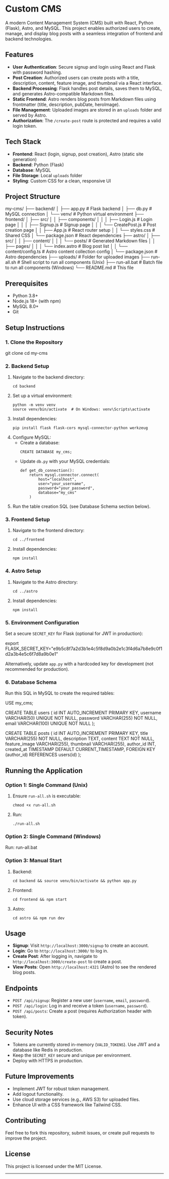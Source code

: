 # Custom CMS

A modern Content Management System (CMS) built with React, Python (Flask), Astro, and MySQL. This project enables authorized users to create, manage, and display blog posts with a seamless integration of frontend and backend technologies.

## Features

- **User Authentication**: Secure signup and login using React and Flask with password hashing.
- **Post Creation**: Authorized users can create posts with a title, description, content, feature image, and thumbnail via a React interface.
- **Backend Processing**: Flask handles post details, saves them to MySQL, and generates Astro-compatible Markdown files.
- **Static Frontend**: Astro renders blog posts from Markdown files using frontmatter (title, description, pubDate, heroImage).
- **File Management**: Uploaded images are stored in an `uploads` folder and served by Astro.
- **Authorization**: The `/create-post` route is protected and requires a valid login token.

## Tech Stack

- **Frontend**: React (login, signup, post creation), Astro (static site generation)
- **Backend**: Python (Flask)
- **Database**: MySQL
- **File Storage**: Local `uploads` folder
- **Styling**: Custom CSS for a clean, responsive UI

## Project Structure
my-cms/
├── backend/
│ ├── app.py # Flask backend
│ ├── db.py # MySQL connection
│ └── venv/ # Python virtual environment
├── frontend/
│ ├── src/
│ │ ├── components/
│ │ │ ├── Login.js # Login page
│ │ │ ├── Signup.js # Signup page
│ │ │ └── CreatePost.js # Post creation page
│ │ ├── App.js # React router setup
│ │ └── styles.css # Shared CSS
│ └── package.json # React dependencies
├── astro/
│ ├── src/
│ │ ├── content/
│ │ │ └── posts/ # Generated Markdown files
│ │ ├── pages/
│ │ │ └── index.astro # Blog post list
│ │ └── content/config.ts # Astro content collection config
│ └── package.json # Astro dependencies
├── uploads/ # Folder for uploaded images
├── run-all.sh # Shell script to run all components (Unix)
├── run-all.bat # Batch file to run all components (Windows)
└── README.md # This file


## Prerequisites

- Python 3.8+
- Node.js 18+ (with npm)
- MySQL 8.0+
- Git

## Setup Instructions

### 1. Clone the Repository

git clone <repository-url>
cd my-cms


### 2. Backend Setup

1. Navigate to the backend directory:
    ```
    cd backend
    ```
2. Set up a virtual environment:
    ```
    python -m venv venv
    source venv/bin/activate  # On Windows: venv\Scripts\activate
    ```
3. Install dependencies:
    ```
    pip install flask flask-cors mysql-connector-python werkzeug
    ```
4. Configure MySQL:
    - Create a database:
      ```
      CREATE DATABASE my_cms;
      ```
    - Update `db.py` with your MySQL credentials:
      ```
      def get_db_connection():
          return mysql.connector.connect(
              host="localhost",
              user="your_username",
              password="your_password",
              database="my_cms"
          )
      ```
5. Run the table creation SQL (see Database Schema section below).

### 3. Frontend Setup

1. Navigate to the frontend directory:
    ```
    cd ../frontend
    ```
2. Install dependencies:
    ```
    npm install
    ```

### 4. Astro Setup

1. Navigate to the Astro directory:
    ```
    cd ../astro
    ```
2. Install dependencies:
    ```
    npm install
    ```

### 5. Environment Configuration

Set a secure `SECRET_KEY` for Flask (optional for JWT in production):

export FLASK_SECRET_KEY="e9b5c8f7a2d3b1e4c5f8d9a0b2e1c3f4d6a7b8e9c0f1d2a3b4e5c6f7d8a9b0e1"

Alternatively, update `app.py` with a hardcoded key for development (not recommended for production).

### 6. Database Schema

Run this SQL in MySQL to create the required tables:

USE my_cms;

CREATE TABLE users (
id INT AUTO_INCREMENT PRIMARY KEY,
username VARCHAR(50) UNIQUE NOT NULL,
password VARCHAR(255) NOT NULL,
email VARCHAR(100) UNIQUE NOT NULL
);

CREATE TABLE posts (
id INT AUTO_INCREMENT PRIMARY KEY,
title VARCHAR(255) NOT NULL,
description TEXT,
content TEXT NOT NULL,
feature_image VARCHAR(255),
thumbnail VARCHAR(255),
author_id INT,
created_at TIMESTAMP DEFAULT CURRENT_TIMESTAMP,
FOREIGN KEY (author_id) REFERENCES users(id)
);


## Running the Application

### Option 1: Single Command (Unix)

1. Ensure `run-all.sh` is executable:
    ```
    chmod +x run-all.sh
    ```
2. Run:
    ```
    ./run-all.sh
    ```

### Option 2: Single Command (Windows)

Run:
run-all.bat


### Option 3: Manual Start

1. Backend:
    ```
    cd backend && source venv/bin/activate && python app.py
    ```
2. Frontend:
    ```
    cd frontend && npm start
    ```
3. Astro:
    ```
    cd astro && npm run dev
    ```

## Usage

- **Signup**: Visit `http://localhost:3000/signup` to create an account.
- **Login**: Go to `http://localhost:3000/` to log in.
- **Create Post**: After logging in, navigate to `http://localhost:3000/create-post` to create a post.
- **View Posts**: Open `http://localhost:4321` (Astro) to see the rendered blog posts.

## Endpoints

- `POST /api/signup`: Register a new user (`username`, `email`, `password`).
- `POST /api/login`: Log in and receive a token (`username`, `password`).
- `POST /api/posts`: Create a post (requires Authorization header with token).

## Security Notes

- Tokens are currently stored in-memory (`VALID_TOKENS`). Use JWT and a database like Redis in production.
- Keep the `SECRET_KEY` secure and unique per environment.
- Deploy with HTTPS in production.

## Future Improvements

- Implement JWT for robust token management.
- Add logout functionality.
- Use cloud storage services (e.g., AWS S3) for uploaded files.
- Enhance UI with a CSS framework like Tailwind CSS.

## Contributing

Feel free to fork this repository, submit issues, or create pull requests to improve the project.

## License

This project is licensed under the MIT License.

---
